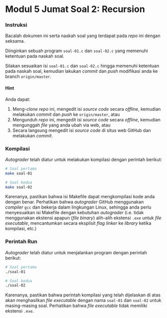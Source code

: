 # Modul 5 Jumat Soal 2: Recursion

### Instruksi
Bacalah dokumen ini serta naskah soal yang terdapat pada *repo* ini dengan seksama.

Diinginkan sebuah program `soal-01.c` dan `soal-02.c` yang memenuhi ketentuan pada naskah soal. 

Silakan sesuaikan isi `soal-01.c` dan `soal-02.c` hingga memenuhi ketentuan pada naskah soal, kemudian lakukan *commit* dan *push* modifikasi anda ke branch `origin/master`.

#### Hint
Anda dapat:
1. Meng-*clone* *repo* ini, mengedit isi *source code* secara *offline*, kemudian melakukan *commit* dan *push* ke `origin/master`, atau
2. Mengunduh *repo* ini, mengedit isi *source code* secara *offline*, kemudian mengunggah *file* yang anda ubah via web, atau
3. Secara langsung mengedit isi *source code* di situs web GitHub dan melakukan *commit*.

### Kompilasi
*Autograder* telah diatur untuk melakukan kompilasi dengan perintah berikut:

```bash
# Soal pertama
make soal-01

# Soal kedua
make soal-02
```

Karenanya, pastikan bahwa isi Makefile dapat mengkompilasi kode anda dengan benar. Perhatikan bahwa *autograder* GitHub menggunakan *compiler* `gcc` dan bekerja dalam lingkungan Linux, sehingga anda perlu menyesuaikan isi Makefile dengan kebutuhan *autograder* (i.e. tidak menggunakan ekstensi apapun (*file binary*) alih-alih ekstensi `.exe` untuk *file executable*, mencantumkan secara eksplisit *flag linker* ke *library* ketika kompilasi, etc.)

### Perintah Run
*Autograder* telah diatur untuk menjalankan program dengan perintah berikut:

```bash
# Soal pertama
./soal-01

# Soal kedua
./soal-02
```
Karenanya, pastikan bahwa perintah kompilasi yang telah dijelaskan di atas akan menghasilkan *file executable* dengan nama `soal-01` dan `soal-02` untuk masing-masing soal. Perhatikan bahwa *file executable* tidak memiliki ekstensi `.exe`.
